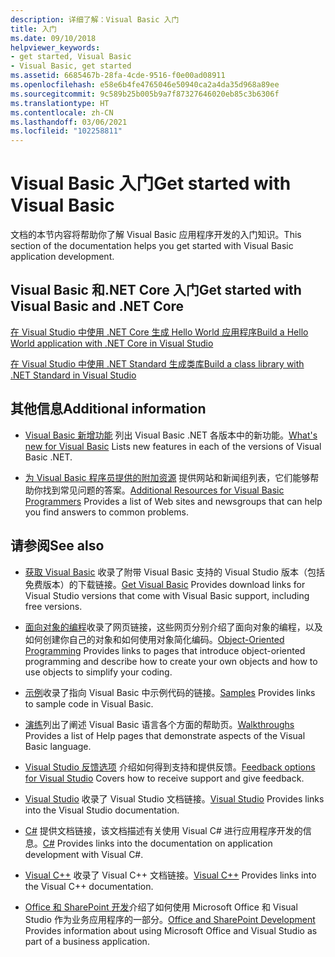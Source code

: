 ```yaml
---
description: 详细了解：Visual Basic 入门
title: 入门
ms.date: 09/10/2018
helpviewer_keywords:
- get started, Visual Basic
- Visual Basic, get started
ms.assetid: 6685467b-28fa-4cde-9516-f0e00ad08911
ms.openlocfilehash: e58e6b4fe4765046e50940ca2a4da35d968a89ee
ms.sourcegitcommit: 9c589b25b005b9a7f87327646020eb85c3b6306f
ms.translationtype: HT
ms.contentlocale: zh-CN
ms.lasthandoff: 03/06/2021
ms.locfileid: "102258811"
---
```

# <a name="get-started-with-visual-basic"></a><span data-ttu-id="02d87-103">Visual Basic 入门</span><span class="sxs-lookup"><span data-stu-id="02d87-103">Get started with Visual Basic</span></span>

<span data-ttu-id="02d87-104">文档的本节内容将帮助你了解  Visual Basic  应用程序开发的入门知识。</span><span class="sxs-lookup"><span data-stu-id="02d87-104">This section of the documentation helps you get started with Visual Basic application development.</span></span>

## <a name="get-started-with-visual-basic-and-net-core"></a><span data-ttu-id="02d87-105">Visual Basic 和.NET Core 入门</span><span class="sxs-lookup"><span data-stu-id="02d87-105">Get started with Visual Basic and .NET Core</span></span>

[<span data-ttu-id="02d87-106">在 Visual Studio 中使用 .NET Core 生成 Hello World 应用程序</span><span class="sxs-lookup"><span data-stu-id="02d87-106">Build a Hello World application with .NET Core in Visual Studio</span></span>](../../core/tutorials/with-visual-studio.md)

[<span data-ttu-id="02d87-107">在 Visual Studio 中使用 .NET Standard 生成类库</span><span class="sxs-lookup"><span data-stu-id="02d87-107">Build a class library with .NET Standard in Visual Studio</span></span>](../../core/tutorials/library-with-visual-studio.md)

## <a name="additional-information"></a><span data-ttu-id="02d87-108">其他信息</span><span class="sxs-lookup"><span data-stu-id="02d87-108">Additional information</span></span>

- <span data-ttu-id="02d87-109">[Visual Basic 新增功能](../whats-new/index.md) 列出 Visual Basic .NET 各版本中的新功能。</span><span class="sxs-lookup"><span data-stu-id="02d87-109">[What's new for Visual Basic](../whats-new/index.md) Lists new features in each of the versions of Visual Basic .NET.</span></span>

- <span data-ttu-id="02d87-110">[为 Visual Basic 程序员提供的附加资源](additional-resources.md) 提供网站和新闻组列表，它们能够帮助你找到常见问题的答案。</span><span class="sxs-lookup"><span data-stu-id="02d87-110">[Additional Resources for Visual Basic Programmers](additional-resources.md) Provides a list of Web sites and newsgroups that can help you find answers to common problems.</span></span>

## <a name="see-also"></a><span data-ttu-id="02d87-111">请参阅</span><span class="sxs-lookup"><span data-stu-id="02d87-111">See also</span></span>

- <span data-ttu-id="02d87-112">[获取 Visual Basic](https://visualstudio.microsoft.com/downloads/?utm_medium=microsoft&utm_source=docs.microsoft.com&utm_campaign=inline+link&utm_content=download+vs2019) 收录了附带 Visual Basic 支持的 Visual Studio 版本（包括免费版本）的下载链接。</span><span class="sxs-lookup"><span data-stu-id="02d87-112">[Get Visual Basic](https://visualstudio.microsoft.com/downloads/?utm_medium=microsoft&utm_source=docs.microsoft.com&utm_campaign=inline+link&utm_content=download+vs2019) Provides download links for Visual Studio versions that come with Visual Basic support, including free versions.</span></span>

- <span data-ttu-id="02d87-113">[面向对象的编程](../programming-guide/concepts/object-oriented-programming.md)收录了网页链接，这些网页分别介绍了面向对象的编程，以及如何创建你自己的对象和如何使用对象简化编码。</span><span class="sxs-lookup"><span data-stu-id="02d87-113">[Object-Oriented Programming](../programming-guide/concepts/object-oriented-programming.md) Provides links to pages that introduce object-oriented programming and describe how to create your own objects and how to use objects to simplify your coding.</span></span>

- <span data-ttu-id="02d87-114">[示例](https://github.com/dotnet/docs/tree/main/samples/snippets/visualbasic)收录了指向 Visual Basic 中示例代码的链接。</span><span class="sxs-lookup"><span data-stu-id="02d87-114">[Samples](https://github.com/dotnet/docs/tree/main/samples/snippets/visualbasic) Provides links to sample code in Visual Basic.</span></span>

- <span data-ttu-id="02d87-115">[演练](../walkthroughs.md)列出了阐述 Visual Basic 语言各个方面的帮助页。</span><span class="sxs-lookup"><span data-stu-id="02d87-115">[Walkthroughs](../walkthroughs.md) Provides a list of Help pages that demonstrate aspects of the Visual Basic language.</span></span>

- <span data-ttu-id="02d87-116">[Visual Studio 反馈选项](/visualstudio/ide/feedback-options) 介绍如何得到支持和提供反馈。</span><span class="sxs-lookup"><span data-stu-id="02d87-116">[Feedback options for Visual Studio](/visualstudio/ide/feedback-options) Covers how to receive support and give feedback.</span></span>

- <span data-ttu-id="02d87-117">[Visual Studio](/visualstudio/) 收录了 Visual Studio 文档链接。</span><span class="sxs-lookup"><span data-stu-id="02d87-117">[Visual Studio](/visualstudio/) Provides links into the Visual Studio documentation.</span></span>

- <span data-ttu-id="02d87-118">[C#](../../csharp/index.yml) 提供文档链接，该文档描述有关使用 Visual C# 进行应用程序开发的信息。</span><span class="sxs-lookup"><span data-stu-id="02d87-118">[C#](../../csharp/index.yml) Provides links into the documentation on application development with Visual C#.</span></span>

- <span data-ttu-id="02d87-119">[Visual C++](/cpp/) 收录了 Visual C++ 文档链接。</span><span class="sxs-lookup"><span data-stu-id="02d87-119">[Visual C++](/cpp/) Provides links into the Visual C++ documentation.</span></span>

- <span data-ttu-id="02d87-120">[Office 和 SharePoint 开发](/visualstudio/vsto/office-and-sharepoint-development-in-visual-studio)介绍了如何使用 Microsoft Office 和 Visual Studio 作为业务应用程序的一部分。</span><span class="sxs-lookup"><span data-stu-id="02d87-120">[Office and SharePoint Development](/visualstudio/vsto/office-and-sharepoint-development-in-visual-studio) Provides information about using Microsoft Office and Visual Studio as part of a business application.</span></span>
